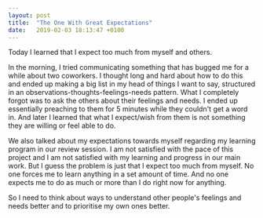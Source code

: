 ```yaml
---
layout: post
title:  "The One With Great Expectations"
date:   2019-02-03 18:13:47 +0100
---
```


Today I learned that I expect too much from myself and others.

In the morning, I tried communicating something that has bugged me for a while about two coworkers. I thought long and hard about how to do this and ended up making a big list in my head of things I want to say, structured in an observations-thoughts-feelings-needs pattern. What I completely forgot was to ask the others about their feelings and needs. I ended up essentially preaching to them for 5 minutes while they couldn't get a word in. And later I learned that what I expect/wish from them is not something they are willing or feel able to do.

We also talked about my expectations towards myself regarding my learning program in our review session. I am not satisfied with the pace of this project and I am not satisfied with my learning and progress in our main work. But I guess the problem is just that I expect too much from myself. No one forces me to learn anything in a set amount of time. And no one expects me to do as much or more than I do right now for anything.

So I need to think about ways to understand other people's feelings and needs better and to prioritise my own ones better. 
